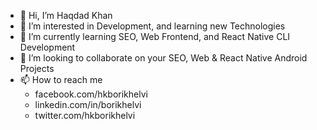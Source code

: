 - 👋 Hi, I’m Haqdad Khan
- 👀 I’m interested in Development, and learning new Technologies
- 🌱 I’m currently learning SEO, Web Frontend, and React Native CLI Development 
- 💞️ I’m looking to collaborate on your SEO, Web & React Native Android Projects
- 📫 How to reach me
    - facebook.com/hkborikhelvi
    - linkedin.com/in/borikhelvi
    - twitter.com/hkborikhelvi

<!---
borikhelvi/borikhelvi is a ✨ special ✨ repository because its `README.md` (this file) appears on your GitHub profile.
You can click the Preview link to take a look at your changes.
--->
